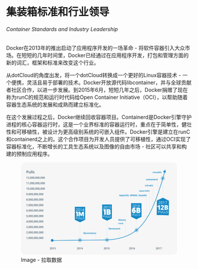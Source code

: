 # 集装箱标准和行业领导

###### Container Standards and Industry Leadership

Docker在2013年的推出启动了应用程序开发的一场革命 - 将软件容器引入大众市场。在短短的几年时间里，Docker已经通过在应用程序开发，打包和管理方面的新的词汇，框架和标准来改变这个行业。

从dotCloud的角度出发，将一个dotCloud转换成一个更好的Linux容器技术 - 一个便携，灵活且易于部署的技术。Docker开放源代码libcontainer，并与全球贡献者社区合作，以进一步发展。到2015年6月，短短几年之后，Docker捐赠了现在称为runC的规范和运行时代码给Open Container Initiative（OCI），以帮助随着容器生态系统的发展和成熟而建立标准化。

在这个发展过程之后，Docker继续回收容器项目。Containerd是Docker引擎守护进程的核心容器运行时，这是一个业界标准的容器运行时，重点在于简单性，健壮性和可移植性，被设计为更高级别系统的可嵌入组件。Docker引擎是建立在runC和containerd之上的。这个合作项目为开发人员提供了可移植性，通过OCI实现了容器标准化，不断增长的工具生态系统以及图像的自由市场 - 社区可以共享和构建的预制应用程序。


<figure>
    <img src="/assets/Pulls-Chart.png" width="1000"  alt="拉取数据">
    <figcaption>Image - 拉取数据</figcaption>
</figure>



